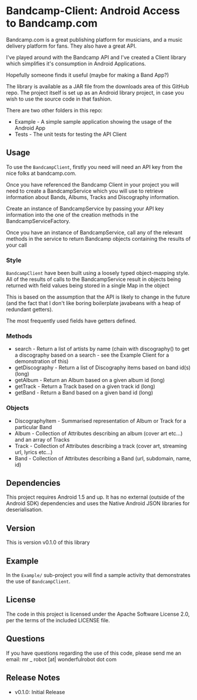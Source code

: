 Bandcamp-Client: Android Access to Bandcamp.com
=========================================================

Bandcamp.com is a great publishing platform for musicians, and a music delivery 
platform for fans. 
They also have a great API. 

I've played around with the Bandcamp API and I've created a Client library 
which simplifies it's consumption in Android Applications.

Hopefully someone finds it useful (maybe for making a Band App?)

The library is available as a JAR file from the downloads area of this GitHub repo.
The project itself is set up as an Android library project, in case you wish to use the source code
in that fashion.

There are two other folders in this repo:
 - Example - A simple sample application showing the usage of the Android App
 - Tests - The unit tests for testing the API Client

Usage
-----
To use the `BandcampClient`, firstly you need will need an API key from the nice folks 
at bandcamp.com.

Once you have referenced the Bandcamp Client in your project you will need to create
a BandcampService which you will use to retrieve information about Bands, Albums,
Tracks and Discography information.

Create an instance of BandcampService by passing your API key information into the
one of the creation methods in the BandcampServiceFactory.

Once you have an instance of BandcampService, call any of the relevant methods in 
the service to return Bandcamp objects containing the results of your call

### Style

`BandcampClient` have been built using a loosely typed object-mapping style. All of the 
results of calls to the BandcampService result in objects being returned with field values
being stored in a single Map in the object

This is based on the assumption that the API is likely to change in the future (and the fact 
that I don't like boring boilerplate javabeans with a heap of redundant getters).

The most frequently used fields have getters defined.

### Methods

- search - Return a list of artists by name (chain with discography() to get a discography based
on a search - see the Example Client for a demonstration of this)
- getDiscography - Return a list of Discography items based on band id(s) (long)
- getAlbum - Return an Album based on a given album id (long) 
- getTrack - Return a Track based on a given track id (long)
- getBand - Return a Band based on a given band id (long)

### Objects

 - DiscographyItem - Summarised representation of Album or Track for a particular Band
 - Album - Collection of Attributes describing an album (cover art etc...) and an array of Tracks
 - Track - Collection of Attributes describing a track (cover art, streaming url, lyrics etc...)
 - Band - Collection of Attributes describing a Band (url, subdomain, name, id)

Dependencies
------------
This project requires Android 1.5 and up.
It has no external (outside of the Android SDK) dependencies and uses the 
Native Android JSON libraries for deserialisation.

Version
-------
This is version v0.1.0 of this library

Example
----
In the `Example/` sub-project you will find
a sample activity that demonstrates the use of `BandcampClient`.

License
-------
The code in this project is licensed under the Apache
Software License 2.0, per the terms of the included LICENSE
file.

Questions
---------
If you have questions regarding the use of this code, please send me an email:
mr _ robot [at| wonderfulrobot dot com

Release Notes
-------------
* v0.1.0: Initial Release

[web]: http://www.wonderfulrobot.com
[web]: http://github.com/mr-robot/Bandcamp-Client/tree/master
